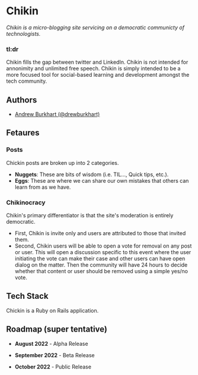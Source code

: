# Chikin

_Chikin is a micro-blogging site servicing on a democratic communicty of technologists._

###  tl:dr

Chikin fills the gap between twitter and LinkedIn. Chikin is not intended for annonimity and unlimited free speech. Chikin is simply intended to be a more focused tool for social-based learning and development amongst the tech community.

## Authors

- [Andrew Burkhart (@drewburkhart)](https://www.github.com/drewburkhart)

## Fetaures

### Posts

Chickin posts are broken up into 2 categories.
- **Nuggets**: These are bits of wisdom (i.e. TIL..., Quick tips, etc.).
- **Eggs**: These are where we can share our own mistakes that others can learn from as we have.

### Chikinocracy

Chikin's primary differentiator is that the site's moderation is entirely democratic. 
- First, Chikin is invite only and users are attributed to those that invited them.
- Second, Chikin users will be able to open a vote for removal on any post or user. This will open a discussion specific to this event where the user initiating the vote can make their case and other users can have open dialog on the matter. Then the community will have 24 hours to decide whether that content or user should be removed using a simple yes/no vote.

## Tech Stack

Chickin is a Ruby on Rails application.

## Roadmap (super tentative)

- **August 2022** - Alpha Release

- **September 2022** - Beta Release

- **October 2022** - Public Release
